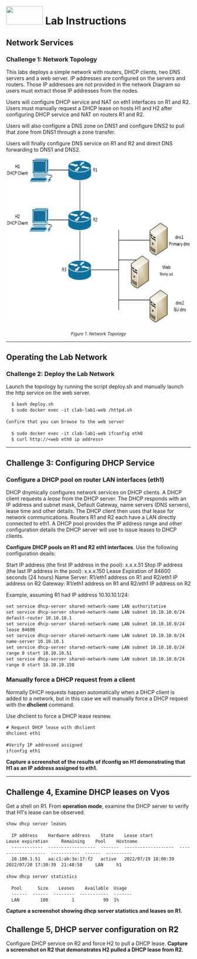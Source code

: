 # <img src="https://www.tamusa.edu/brandguide/jpeglogos/tamusa_final_logo_bw1.jpg" width="100" height="50"> Lab Instructions
## Network Services
### Challenge 1: Network Topology

This labs deploys a simple network with routers, DHCP clients, two DNS servers and a web server. IP addresses are configured on the servers and routers. Those IP addresses are not provided in the network Diagram so users must extract those IP addresses from the nodes. 

Users will configure DHCP service and NAT on eth1 interfaces on R1 and R2. Users must manually request a DHCP lease on hosts H1 and H2 after configuring DHCP service and NAT on routers R1 and R2. 

Users will also configure a DNS zone on DNS1 and configure DNS2 to pull that zone from DNS1 through a zone transfer.

Users will finally configure DNS service on R1 and R2 and direct DNS forwarding to DNS1 and DNS2.

<p align="center">
<img src="../images/netServices-pract.png" width="500" height="450">
</p>
<p align="center">
<sub><i>Figure 1. Network Topology</i></sub>
</p>

<p></p>
<p></p>

--- 
## Operating the Lab Network
### Challenge 2: Deploy the Lab Network
Launch the topology by running the script deploy.sh and manually launch the http service on the web server.
```
  $ bash deploy.sh
  $ sudo docker exec -it clab-lab1-web /httpd.sh

Confirm that you can browse to the web server
  
  $ sudo docker exec -it clab-lab1-web ifconfig eth0
  $ curl http://<web eth0 ip address>
```
--- 
## Challenge 3: Configuring DHCP Service
### Configure a DHCP pool on router LAN interfaces (eth1)

DHCP dnymically configures network services on DHCP clients. A DHCP client requests a *lease* from the DHCP server. The DHCP responds with an IP address and subnet mask, Default Gateway, name servers (DNS servers), lease time and other details. The DHCP client then uses that lease for network communications. Routers R1 and R2 each have a LAN directly connected to eth1. A DHCP pool provides the IP address range and other configuration details the DHCP server will use to issue leases to DHCP clients.

**Configure DHCP pools on R1 and R2 eth1 interfaces**. Use the following configuration deails:

Start IP address (the first IP address in the pool): x.x.x.51
Stop IP address (the last IP address in the pool): x.x.x.150
Lease Expiration of 84600 seconds (24 hours)
Name Server: R1/eth1 address on R1 and R2/eth1 IP address on R2
Gateway: R1/eth1 address on R1 and R2/eth1 IP address on R2

Example, assuming R1 had IP address 10.10.10.1/24:
```
set service dhcp-server shared-network-name LAN authoritative
set service dhcp-server shared-network-name LAN subnet 10.10.10.0/24 default-router 10.10.10.1
set service dhcp-server shared-network-name LAN subnet 10.10.10.0/24 lease 84600
set service dhcp-server shared-network-name LAN subnet 10.10.10.0/24 name-server 10.10.10.1
set service dhcp-server shared-network-name LAN subnet 10.10.10.0/24 range 0 start 10.10.10.51
set service dhcp-server shared-network-name LAN subnet 10.10.10.0/24 range 0 start 10.10.10.150
```

### Manually force a DHCP request from a client

Normally DHCP requests happen automatically when a DHCP client is added to a network, but in this case we will manually force a DHCP request with the **dhclient** command.

Use dhclient to force a DHCP lease resnew.
```
# Request DHCP lease with dhclient
dhclient eth1

#Verify IP addressed assigned
ifconfig eth1
```
**Capture a screenshot of the results of ifconfig on H1 demonstrating that H1 as an IP address assigned to eth1.**

--- 
## Challenge 4, Examine DHCP leases on Vyos
Get a shell on R1. From **operation mode**, examine the DHCP server to verify that H1's lease can be observed.

```
show dhcp server leases

  IP address    Hardware address    State    Lease start          Lease expiration     Remaining    Pool    Hostname
  ------------  ------------------  -------  -------------------  -------------------  -----------  ------  ----------
  10.100.1.51   aa:c1:ab:3e:17:f2   active   2022/07/19 18:00:39  2022/07/20 17:30:39  21:48:58     LAN     h1
  
show dhcp server statistics

  Pool      Size    Leases    Available  Usage
  ------  ------  --------  -----------  -------
  LAN        100         1           99  1%
```
**Capture a screenshot showing dhcp server statistics and leases on R1.**

## Challenge 5, DHCP server configuration on R2
Configure DHCP service on R2 and force H2 to pull a DHCP lease. **Capture a screenshot on R2 that demonstrates H2 pulled a DHCP lease from R2.**

